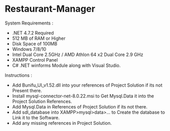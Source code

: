 # Restaurant-Manager

 System Requirements :
 
  - .NET 4.7.2 Required
  - 512 MB of RAM or Higher 
  - Disk Space of 100MB
  - Windows 7/8/10
  - Intel Dual Core 2.5GHz / AMD Athlon 64 x2 Dual Core 2.9 GHz
  - XAMPP Control Panel
  - C# .NET winforms Module along with Visual Studio.
  
 
 Instructions :
 
  - Add Bunifu_UI_v1.52.dll into your references of Project Solution if its not Present there.
  - Install mysql-connector-net-8.0.22.msi to Get Mysql.Data it into the Project Solution References.
  - Add Mysql.Data in References of Project Solution if its not there.
  - Add sdl_database into XAMPP>mysql>data>... to Create the database to Link it to the Software.
  - Add any missing references in Project Solution.
   
